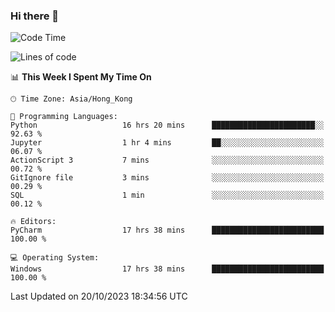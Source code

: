 ### Hi there 👋

<!--
**RoiexLee/RoiexLee** is a ✨ _special_ ✨ repository because its `README.md` (this file) appears on your GitHub profile.

Here are some ideas to get you started:

- 🔭 I’m currently working on ...
- 🌱 I’m currently learning ...
- 👯 I’m looking to collaborate on ...
- 🤔 I’m looking for help with ...
- 💬 Ask me about ...
- 📫 How to reach me: ...
- 😄 Pronouns: ...
- ⚡ Fun fact: ...
-->

<!--START_SECTION:waka-->
![Code Time](http://img.shields.io/badge/Code%20Time-367%20hrs%2023%20mins-blue)

![Lines of code](https://img.shields.io/badge/From%20Hello%20World%20I%27ve%20Written-37.4%20thousand%20lines%20of%20code-blue)

📊 **This Week I Spent My Time On** 

```text
🕑︎ Time Zone: Asia/Hong_Kong

💬 Programming Languages: 
Python                   16 hrs 20 mins      ███████████████████████░░   92.63 % 
Jupyter                  1 hr 4 mins         ██░░░░░░░░░░░░░░░░░░░░░░░   06.07 % 
ActionScript 3           7 mins              ░░░░░░░░░░░░░░░░░░░░░░░░░   00.72 % 
GitIgnore file           3 mins              ░░░░░░░░░░░░░░░░░░░░░░░░░   00.29 % 
SQL                      1 min               ░░░░░░░░░░░░░░░░░░░░░░░░░   00.12 % 

🔥 Editors: 
PyCharm                  17 hrs 38 mins      █████████████████████████   100.00 % 

💻 Operating System: 
Windows                  17 hrs 38 mins      █████████████████████████   100.00 % 
```


 Last Updated on 20/10/2023 18:34:56 UTC
<!--END_SECTION:waka-->
